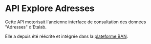 # API Explore Adresses

Cette API motorisait l'ancienne interface de consultation des données "Adresses" d'Etalab.

Elle a depuis été réécrite et intégrée dans la [plateforme BAN](https://github.com/etalab/ban-plateforme).
